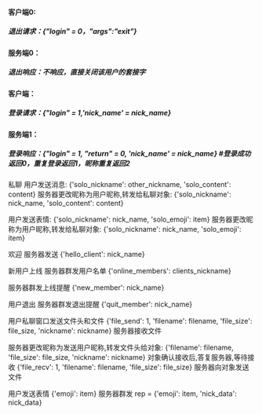 #### 客户端0:

##### 退出请求：{"login" = 0，"args":"exit"}

#### 服务端0：

##### 退出响应：不响应，直接关闭该用户的套接字


#### 客户端：

##### 登录请求：{"login" = 1,'nick_name' = nick_name}

#### 服务端1：

##### 登录响应：{"login" = 1, "return" = 0, 'nick_name' = nick_name}  #登录成功返回0，重复登录返回1，昵称重复返回2

私聊
用户发送消息:
{'solo_nickname': other_nickname, 'solo_content': content}
服务器更改昵称为用户昵称,转发给私聊对象:
{'solo_nickname': nick_name, 'solo_content': content}

用户发送表情:
{'solo_nickname': nick_name, 'solo_emoji': item}
服务器更改昵称为用户昵称,转发给私聊对象:
{'solo_nickname': nick_name, 'solo_emoji': item}

欢迎
服务器发送
{'hello_client': nick_name}

新用户上线
服务器群发用户名单
{'online_members': clients_nickname}

服务器群发上线提醒
{'new_member': nick_name}

用户退出
服务器群发退出提醒
{'quit_member': nick_name}

用户私聊窗口发送文件头和文件
{'file_send': 1, 'filename': filename, 'file_size': file_size, 'nickname': nickname}
服务器接收文件

服务器更改昵称为发送用户昵称,转发文件头给对象:
{'filename': filename, 'file_size': file_size, 'nickname': nickname}
对象确认接收后,答复服务器,等待接收
{'file_recv': 1, 'filename': filename, 'file_size': file_size}
服务器向对象发送文件

用户发送表情
{'emoji': item}
服务器群发
rep = {'emoji': item, 'nick_data': nick_data}

